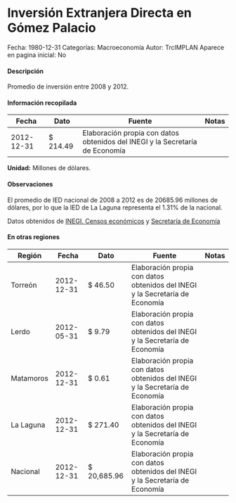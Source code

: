 Inversión Extranjera Directa en Gómez Palacio
=====

Fecha: 1980-12-31
Categorías: Macroeconomía
Autor: TrcIMPLAN
Aparece en pagina inicial: No

#### Descripción

Promedio de inversión entre 2008 y 2012.

#### Información recopilada

<table class="table table-hover table-bordered matriz">
<thead>
<tr>
<th>Fecha</th>
<th>Dato</th>
<th>Fuente</th>
<th>Notas</th>
</tr>
</thead>
<tbody>
<tr>
<td>2012-12-31</td>
<td class="derecha">$ 214.49</td>
<td>Elaboración propia con datos obtenidos del INEGI y la Secretaría de Economía</td>
<td></td>
</tr>
</tbody>
</table>

<b>Unidad:</b> Millones de dólares.

#### Observaciones

El promedio de IED nacional de 2008 a 2012 es de 20685.96 millones de dólares, por lo que la IED de La Laguna representa el 1.31% de la nacional.

Datos obtenidos de [INEGI. Censos económicos](http://www3.inegi.org.mx/sistemas/saic/)
y [Secretaría de Economía](http://www.economia.gob.mx/comunidad-negocios/competitividad-normatividad/inversion-extranjera-directa/estadistica-oficial-de-ied-en-mexico)


#### En otras regiones

<table class="table table-hover table-bordered matriz">
<thead>
<tr>
<th>Región</th>
<th>Fecha</th>
<th>Dato</th>
<th>Fuente</th>
<th>Notas</th>
</tr>
</thead>
<tbody>
<tr>
<td>Torreón</td>
<td>2012-12-31</td>
<td class="derecha">$ 46.50</td>
<td>Elaboración propia con datos obtenidos del INEGI y la Secretaría de Economía</td>
<td></td>
</tr>
<tr>
<td>Lerdo</td>
<td>2012-05-31</td>
<td class="derecha">$ 9.79</td>
<td>Elaboración propia con datos obtenidos del INEGI y la Secretaría de Economía</td>
<td></td>
</tr>
<tr>
<td>Matamoros</td>
<td>2012-12-31</td>
<td class="derecha">$ 0.61</td>
<td>Elaboración propia con datos obtenidos del INEGI y la Secretaría de Economía</td>
<td></td>
</tr>
<tr>
<td>La Laguna</td>
<td>2012-12-31</td>
<td class="derecha">$ 271.40</td>
<td>Elaboración propia con datos obtenidos del INEGI y la Secretaría de Economía</td>
<td></td>
</tr>
<tr>
<td>Nacional</td>
<td>2012-12-31</td>
<td class="derecha">$ 20,685.96</td>
<td>Elaboración propia con datos obtenidos del INEGI y la Secretaría de Economía</td>
<td></td>
</tr>
</tbody>
</table>

